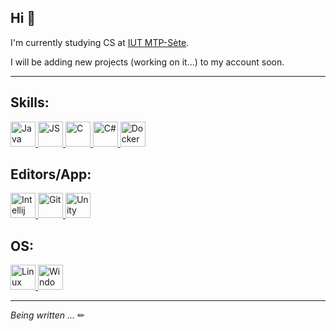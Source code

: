 ## Hi 👋

I'm currently studying CS at [IUT MTP-Sète](https://iut-montpellier-sete.edu.umontpellier.fr/dut-informatique/).

I will be adding new projects (working on it...) to my account soon.

---

## Skills:
<a href="#">
  <img alt="Java" src="https://img.shields.io/badge/-Java-007396?logo=java&logoColor=white&style=flat" height="40" />
</a>
<a href="#">
  <img alt="JS" src="https://img.shields.io/badge/-Javascript-F7DF1E?logo=javascript&logoColor=black&style=flat" height="40" />
</a>
<a href="#">
  <img alt="C" src="https://img.shields.io/badge/--A8B9CC?logo=c&logoColor=white&style=flat" height="40" />
</a>
<a href="#">
  <img alt="C#" src="https://img.shields.io/badge/--239120?logo=csharp&logoColor=white&style=flat" height="40" />
</a>
<a href="#">
  <img alt="Docker" src="https://img.shields.io/badge/-Docker-2496ED?logo=docker&logoColor=white&style=flat" height="40" />
</a>

## Editors/App:
<a href="#">
  <img alt="Intellij" src="https://img.shields.io/badge/-Idea-000000?style=flat&logo=intellij-idea&logoColor=white" height="40" />
</a>
<a href="#">
  <img alt="Git" src="https://img.shields.io/badge/-Git-F05032?style=flat&logo=git&logoColor=white" height="40" />
</a>
<a href="#">
  <img alt="Unity" src="https://img.shields.io/badge/-Unity-FFFFFF?style=flat&logo=unity&logoColor=black" height="40" />
</a>

## OS:
<a href="#">
  <img alt="Linux" src="https://img.shields.io/badge/-Linux-E95420?style=flat&logo=linux&logoColor=white" height="40" />
</a>
<a href="#">
  <img alt="Windows" src="https://img.shields.io/badge/-Windows-0078D6?style=flat&logo=windows&logoColor=white" height="40" />
</a>

---

*Being written ...* ✏
